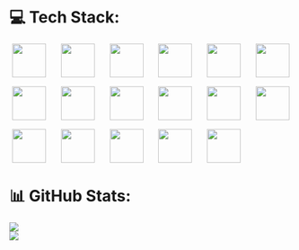 
# 💻 Tech Stack:
<div align="center">

  <div style="
    display: grid;
    grid-template-columns: repeat(auto-fit, minmax(60px, 1fr));
    gap: 16px;
    justify-items: center;
    max-width: 800px;
    margin: 0 auto;
  ">
<img src="https://skillicons.dev/icons?i=graphql" width="60" />
<img src="https://skillicons.dev/icons?i=ts" width="60" />
<img src="https://skillicons.dev/icons?i=js" width="60" />
<img src="https://skillicons.dev/icons?i=render" width="60" />
<img src="https://skillicons.dev/icons?i=firebase" width="60" />
<img src="https://skillicons.dev/icons?i=mongodb" width="60" />
<img src="https://skillicons.dev/icons?i=figma" width="60" />
<img src="https://skillicons.dev/icons?i=html" width="60" />
<img src="https://skillicons.dev/icons?i=css" width="60" />
<img src="https://skillicons.dev/icons?i=react" width="60" />
<img src="https://skillicons.dev/icons?i=nodejs" width="60" />
<img src="https://skillicons.dev/icons?i=express" width="60" />
<img src="https://skillicons.dev/icons?i=nextjs" width="60" />
<img src="https://skillicons.dev/icons?i=tailwind" width="60" />
<img src="https://skillicons.dev/icons?i=mysql" width="60" />
<img src="https://skillicons.dev/icons?i=jest" width="60" />
<img src="https://skillicons.dev/icons?i=cypress" width="60" />
  </div>

</div>

# 📊 GitHub Stats:
![](https://github-readme-stats.vercel.app/api?username=Enkhsolongo10&theme=dark&hide_border=false&include_all_commits=false&count_private=false)<br/>
![](https://github-readme-stats.vercel.app/api/top-langs/?username=Enkhsolongo10&theme=dark&hide_border=false&include_all_commits=false&count_private=false&layout=compact)

<!-- Proudly created with GPRM ( https://gprm.itsvg.in ) -->
